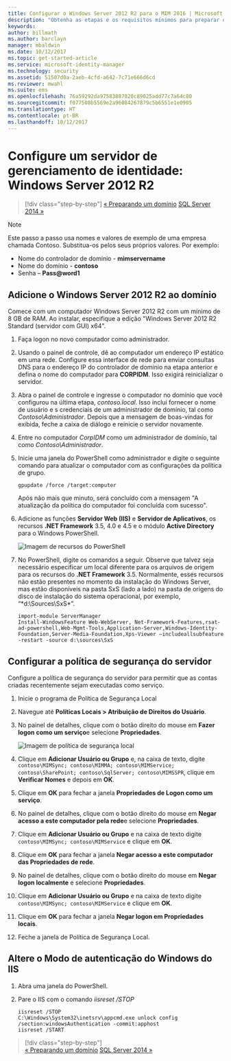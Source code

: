 ```yaml
---
title: Configurar o Windows Server 2012 R2 para o MIM 2016 | Microsoft Docs
description: "Obtenha as etapas e os requisitos mínimos para preparar o Windows Server 2012 RS para trabalhar com o MIM 2016."
keywords: 
author: billmath
ms.author: barclayn
manager: mbaldwin
ms.date: 10/12/2017
ms.topic: get-started-article
ms.service: microsoft-identity-manager
ms.technology: security
ms.assetid: 51507d0a-2aeb-4cfd-a642-7c71e666d6cd
ms.reviewer: mwahl
ms.suite: ems
ms.openlocfilehash: 76a59292da97583887020c89025add77c7a64c80
ms.sourcegitcommit: f077508b5569e2a96084267879c5b6551e1e0905
ms.translationtype: HT
ms.contentlocale: pt-BR
ms.lasthandoff: 10/12/2017
---
```

# <a name="set-up-an-identity-management-server-windows-server-2012-r2"></a>Configure um servidor de gerenciamento de identidade: Windows Server 2012 R2

>[!div class="step-by-step"]
[« Preparando um domínio](preparing-domain.md)
[SQL Server 2014 »](prepare-server-sql2014.md)

> [!NOTE]
> Este passo a passo usa nomes e valores de exemplo de uma empresa chamada Contoso. Substitua-os pelos seus próprios valores. Por exemplo:
> - Nome do controlador de domínio - **mimservername**
> - Nome do domínio - **contoso**
> - Senha – **Pass@word1**

## <a name="join-windows-server-2012-r2-to-your-domain"></a>Adicione o Windows Server 2012 R2 ao domínio

Comece com um computador Windows Server 2012 R2 com um mínimo de 8 GB de RAM. Ao instalar, especifique a edição "Windows Server 2012 R2 Standard (servidor com GUI) x64".

1. Faça logon no novo computador como administrador.

2. Usando o painel de controle, dê ao computador um endereço IP estático em uma rede. Configure essa interface de rede para enviar consultas DNS para o endereço IP do controlador de domínio na etapa anterior e defina o nome do computador para **CORPIDM**.  Isso exigirá reinicializar o servidor.

3. Abra o painel de controle e ingresse o computador no domínio que você configurou na última etapa, *contoso.local*.  Isso inclui fornecer o nome de usuário e s credenciais de um administrador de domínio, tal como *Contoso\Administrador*.  Depois que a mensagem de boas-vindas for exibida, feche a caixa de diálogo e reinicie o servidor novamente.

4. Entre no computador *CorpIDM* como um administrador de domínio, tal como *Contoso\Administrador*.

5. Inicie uma janela do PowerShell como administrador e digite o seguinte comando para atualizar o computador com as configurações da política de grupo.

    ```
    gpupdate /force /target:computer
    ```

    Após não mais que minuto, será concluído com a mensagem "A atualização da política do computador foi concluída com sucesso".

6. Adicione as funções **Servidor Web (IIS)** e **Servidor de Aplicativos**, os recursos **.NET Framework** 3.5, 4.0 e 4.5 e o módulo **Active Directory** para o Windows PowerShell.

    ![Imagem de recursos do PowerShell](media/MIM-DeployWS2.png)

7. No PowerShell, digite os comandos a seguir. Observe que talvez seja necessário especificar um local diferente para os arquivos de origem para os recursos do **.NET Framework** 3.5. Normalmente, esses recursos não estão presentes no momento da instalação do Windows Server, mas estão disponíveis na pasta SxS (lado a lado) na pasta de origens do disco de instalação do sistema operacional, por exemplo, “*d:\Sources\SxS\*”.

    ```
    import-module ServerManager
    Install-WindowsFeature Web-WebServer, Net-Framework-Features,rsat-ad-powershell,Web-Mgmt-Tools,Application-Server,Windows-Identity-Foundation,Server-Media-Foundation,Xps-Viewer –includeallsubfeature -restart -source d:\sources\SxS
    ```

## <a name="configure-the-server-security-policy"></a>Configurar a política de segurança do servidor

Configure a política de segurança do servidor para permitir que as contas criadas recentemente sejam executadas como serviço.

1. Inicie o programa de Política de Segurança Local

2. Navegue até **Políticas Locais > Atribuição de Direitos do Usuário**.

3. No painel de detalhes, clique com o botão direito do mouse em **Fazer logon como um serviço**e selecione **Propriedades**.

    ![Imagem de política de segurança local](media/MIM-DeployWS3.png)

4. Clique em **Adicionar Usuário ou Grupo** e, na caixa de texto, digite `contoso\MIMSync; contoso\MIMMA; contoso\MIMService; contoso\SharePoint; contoso\SqlServer; contoso\MIMSSPR`, clique em **Verificar Nomes** e depois em **OK**.

5. Clique em **OK** para fechar a janela **Propriedades de Logon como um serviço**.

6.  No painel de detalhes, clique com o botão direito do mouse em **Negar acesso a este computador pela rede**e selecione **Propriedades**.

7. Clique em **Adicionar Usuário ou Grupo** e na caixa de texto digite `contoso\MIMSync; contoso\MIMService` e clique em **OK**.

8. Clique em **OK** para fechar a janela **Negar acesso a este computador das Propriedades de rede**.

9. No painel de detalhes, clique com o botão direito do mouse em **Negar logon localmente** e selecione **Propriedades**.

10. Clique em **Adicionar Usuário ou Grupo** e na caixa de texto digite `contoso\MIMSync; contoso\MIMService` e clique em **OK**.

11. Clique em **OK** para fechar a janela **Negar logon em Propriedades locais**.

12. Feche a janela de Política de Segurança Local.


## <a name="change-the-iis-windows-authentication-mode"></a>Altere o Modo de autenticação do Windows do IIS

1.  Abra uma janela do PowerShell.

2.  Pare o IIS com o comando *iisreset /STOP*

    ```
    iisreset /STOP
    C:\Windows\System32\inetsrv\appcmd.exe unlock config /section:windowsAuthentication -commit:apphost
    iisreset /START
    ```

>[!div class="step-by-step"]  
[« Preparando um domínio](preparing-domain.md)
[SQL Server 2014 »](prepare-server-sql2014.md)
